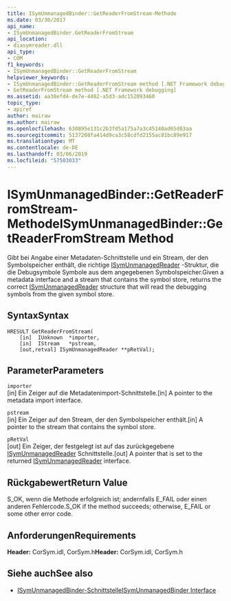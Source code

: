 ```yaml
---
title: ISymUnmanagedBinder::GetReaderFromStream-Methode
ms.date: 03/30/2017
api_name:
- ISymUnmanagedBinder.GetReaderFromStream
api_location:
- diasymreader.dll
api_type:
- COM
f1_keywords:
- ISymUnmanagedBinder::GetReaderFromStream
helpviewer_keywords:
- ISymUnmanagedBinder::GetReaderFromStream method [.NET Framework debugging]
- GetReaderFromStream method [.NET Framework debugging]
ms.assetid: aa38efd4-de7e-4482-a5d3-adc152093460
topic_type:
- apiref
author: mairaw
ms.author: mairaw
ms.openlocfilehash: 630895e131c2b3fd5a175a7a3c45140ad65d03aa
ms.sourcegitcommit: 5137208fa414d9ca3c58cdfd2155ac81bc89e917
ms.translationtype: MT
ms.contentlocale: de-DE
ms.lasthandoff: 03/06/2019
ms.locfileid: "57503033"
---
```

# <a name="isymunmanagedbindergetreaderfromstream-method"></a><span data-ttu-id="a0e77-102">ISymUnmanagedBinder::GetReaderFromStream-Methode</span><span class="sxs-lookup"><span data-stu-id="a0e77-102">ISymUnmanagedBinder::GetReaderFromStream Method</span></span>
<span data-ttu-id="a0e77-103">Gibt bei Angabe einer Metadaten-Schnittstelle und ein Stream, der den Symbolspeicher enthält, die richtige [ISymUnmanagedReader](isymunmanagedreader-interface.md) -Struktur, die die Debugsymbole Symbole aus dem angegebenen Symbolspeicher.</span><span class="sxs-lookup"><span data-stu-id="a0e77-103">Given a metadata interface and a stream that contains the symbol store, returns the correct [ISymUnmanagedReader](isymunmanagedreader-interface.md) structure that will read the debugging symbols from the given symbol store.</span></span>  
  
## <a name="syntax"></a><span data-ttu-id="a0e77-104">Syntax</span><span class="sxs-lookup"><span data-stu-id="a0e77-104">Syntax</span></span>  
  
```  
HRESULT GetReaderFromStream(  
    [in]  IUnknown  *importer,  
    [in]  IStream   *pstream,  
    [out,retval] ISymUnmanagedReader **pRetVal);  
```  
  
## <a name="parameters"></a><span data-ttu-id="a0e77-105">Parameter</span><span class="sxs-lookup"><span data-stu-id="a0e77-105">Parameters</span></span>  
 `importer`  
 <span data-ttu-id="a0e77-106">[in] Ein Zeiger auf die Metadatenimport-Schnittstelle.</span><span class="sxs-lookup"><span data-stu-id="a0e77-106">[in] A pointer to the metadata import interface.</span></span>  
  
 `pstream`  
 <span data-ttu-id="a0e77-107">[in] Ein Zeiger auf den Stream, der den Symbolspeicher enthält.</span><span class="sxs-lookup"><span data-stu-id="a0e77-107">[in] A pointer to the stream that contains the symbol store.</span></span>  
  
 `pRetVal`  
 <span data-ttu-id="a0e77-108">[out] Ein Zeiger, der festgelegt ist auf das zurückgegebene [ISymUnmanagedReader](isymunmanagedreader-interface.md) Schnittstelle.</span><span class="sxs-lookup"><span data-stu-id="a0e77-108">[out] A pointer that is set to the returned [ISymUnmanagedReader](isymunmanagedreader-interface.md) interface.</span></span>  
  
## <a name="return-value"></a><span data-ttu-id="a0e77-109">Rückgabewert</span><span class="sxs-lookup"><span data-stu-id="a0e77-109">Return Value</span></span>  
 <span data-ttu-id="a0e77-110">S_OK, wenn die Methode erfolgreich ist; andernfalls E_FAIL oder einen anderen Fehlercode.</span><span class="sxs-lookup"><span data-stu-id="a0e77-110">S_OK if the method succeeds; otherwise, E_FAIL or some other error code.</span></span>  
  
## <a name="requirements"></a><span data-ttu-id="a0e77-111">Anforderungen</span><span class="sxs-lookup"><span data-stu-id="a0e77-111">Requirements</span></span>  
 <span data-ttu-id="a0e77-112">**Header:** CorSym.idl, CorSym.h</span><span class="sxs-lookup"><span data-stu-id="a0e77-112">**Header:** CorSym.idl, CorSym.h</span></span>  
  
## <a name="see-also"></a><span data-ttu-id="a0e77-113">Siehe auch</span><span class="sxs-lookup"><span data-stu-id="a0e77-113">See also</span></span>
- [<span data-ttu-id="a0e77-114">ISymUnmanagedBinder-Schnittstelle</span><span class="sxs-lookup"><span data-stu-id="a0e77-114">ISymUnmanagedBinder Interface</span></span>](../../../../docs/framework/unmanaged-api/diagnostics/isymunmanagedbinder-interface.md)
